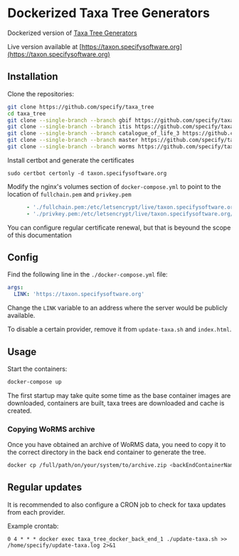 # Dockerized Taxa Tree Generators

Dockerized version of
[Taxa Tree Generators](https://github.com/specify/taxa_tree/)

Live version available at
[https://taxon.specifysoftware.org](https://taxon.specifysoftware.org)

## Installation

Clone the repositories:

```bash
git clone https://github.com/specify/taxa_tree
cd taxa_tree
git clone --single-branch --branch gbif https://github.com/specify/taxa_tree ./taxa_tree_gbif
git clone --single-branch --branch itis https://github.com/specify/taxa_tree ./taxa_tree_itis
git clone --single-branch --branch catalogue_of_life_3 https://github.com/specify/taxa_tree ./taxa_tree_col 
git clone --single-branch --branch master https://github.com/specify/taxa_tree_stats ./taxa_tree_stats
git clone --single-branch --branch worms https://github.com/specify/taxa_tree ./taxa_tree_worms
```

Install certbot and generate the certificates

```
sudo certbot certonly -d taxon.specifysoftware.org
```

Modify the nginx's volumes section of `docker-compose.yml` to point to
the location of `fullchain.pem` and `privkey.pem`

```yaml
      - './fullchain.pem:/etc/letsencrypt/live/taxon.specifysoftware.org/fullchain.pem:ro'
      - './privkey.pem:/etc/letsencrypt/live/taxon.specifysoftware.org/privkey.pem:ro'
```

You can configure regular certificate renewal, but that is beyound
the scope of this documentation

## Config

Find the following line in the `./docker-compose.yml` file:

```yml
args:
  LINK: 'https://taxon.specifysoftware.org'
```

Change the `LINK` variable to an address where the server would be publicly
available.

To disable a certain provider, remove it from `update-taxa.sh` and
`index.html`.

## Usage

Start the containers:

```bash
docker-compose up
```

The first startup may take quite some time as the base container images are
downloaded, containers are built, taxa trees are downloaded and cache is
created.

### Copying WoRMS archive

Once you have obtained an archive of WoRMS data, you need to copy it to the correct directory in the back end container to generate the tree.

```bash
docker cp /full/path/on/your/system/to/archive.zip <backEndContainerName>:/home/specify/taxa_tree_worms_working_dir/archive.zip
```

## Regular updates

It is recommended to also configure a CRON job to check for taxa updates from
each provider.

Example crontab:

```
0 4 * * * docker exec taxa_tree_docker_back_end_1 ./update-taxa.sh >> /home/specify/update-taxa.log 2>&1
```
